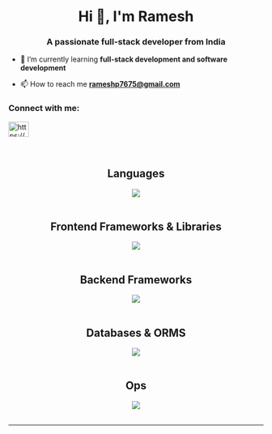 <h1 align="center">Hi 👋, I'm Ramesh</h1>
<h3 align="center">A passionate full-stack developer from India</h3>

- 🌱 I’m currently learning **full-stack development and software development**

- 📫 How to reach me **rameshp7675@gmail.com**

<h3 align="left">Connect with me:</h3>
<p align="left">
<a href="https://linkedin.com/in/https://www.linkedin.com/in/polubothu-ramesh-80919a243/" target="blank"><img align="center" src="https://raw.githubusercontent.com/rahuldkjain/github-profile-readme-generator/master/src/images/icons/Social/linked-in-alt.svg" alt="https://www.linkedin.com/in/polubothu-ramesh-80919a243/" height="30" width="40" /></a>
</p>
<!-- Base Languages -->
<br>
<h2 align='center'>
Languages
</h2>
<div align="center">
  <a href="https://github.com/RameshPolubothu">
    <img src="https://skillicons.dev/icons?i=c,cpp,py,js,html,css" />
  </a>
</div>

<br>
<h2 align='center'>
Frontend Frameworks & Libraries
</h2>
<div align="center">
  <a href="https://github.com/yousafsabir">
    <img src="https://skillicons.dev/icons?i=react,tailwind,bootsrtap" />
  </a>
</div>

<br>
<h2 align='center'>
Backend Frameworks
</h2>
<div align="center">
  <a href="https://github.com/yousafsabir">
    <img src="https://skillicons.dev/icons?i=nodejs,express,fastapi" />
  </a>
</div>

<br>
<h2 align='center'>
Databases & ORMS
</h2>
<div align="center">
  <a href="https://github.com/yousafsabir">
    <img src="https://skillicons.dev/icons?i=postgres,mysql,mongodb" />
  </a>
</div>

<br>
<h2 align='center'>
Ops
</h2>
<div align="center">
  <a href="https://github.com/yousafsabir">
    <img src="https://skillicons.dev/icons?i=githubactions,github,vscode" />
  </a>
</div>

<br>
<hr>
